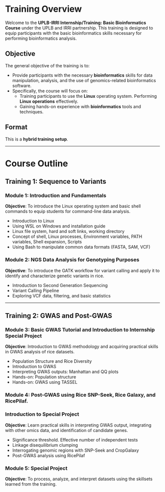 # Training Overview

Welcome to the **UPLB-IRRI Internship/Training: Basic Bioinformatics Course** under the UPLB and IRRI partnership. This training is designed to equip participants with the basic bioinformatics skills necessary for performing bioinformatics analysis.

## Objective

The general objective of the training is to:

- Provide participants with the necessary **bioinformatics** skills for data manipulation, analysis, and the use of genomics-related bioinformatics software.
- Specifically, the course will focus on:
  - Training participants to use the **Linux** operating system. Performing **Linux operations** effectively.
  - Gaining hands-on experience with **bioinformatics** tools and techniques.

## Format

This is a **hybrid training setup**.

---

# Course Outline

## Training 1: Sequence to Variants

### Module 1: Introduction and Fundamentals
**Objective**: To introduce the Linux operating system and basic shell commands to equip students for command-line data analysis.

- Introduction to Linux
- Using WSL on Windows and installation guide
- Linux file system, hard and soft links, working directory
- Concept of shell, Linux processes, Environment variables, PATH variables, Shell expansion, Scripts
- Using Bash to manipulate common data formats (FASTA, SAM, VCF)

### Module 2: NGS Data Analysis for Genotyping Purposes
**Objective**: To introduce the GATK workflow for variant calling and apply it to identify and characterize genetic variants in rice.

- Introduction to Second Generation Sequencing
- Variant Calling Pipeline
- Exploring VCF data, filtering, and basic statistics

---

## Training 2: GWAS and Post-GWAS

### Module 3: Basic GWAS Tutorial and Introduction to Internship Special Project
**Objective**: Introduction to GWAS methodology and acquiring practical skills in GWAS analysis of rice datasets.

- Population Structure and Rice Diversity
- Introduction to GWAS
- Interpreting GWAS outputs: Manhattan and QQ plots
- Hands-on: Population structure
- Hands-on: GWAS using TASSEL

### Module 4: Post-GWAS using Rice SNP-Seek, Rice Galaxy, and RicePilaf.
### Introduction to Special Project
**Objective**: Learn practical skills in interpreting GWAS output, integrating with other omics data, and identification of candidate genes.

- Significance threshold. Effective number of independent tests
- Linkage disequilibrium clumping
- Interrogating genomic regions with SNP-Seek and CropGalaxy
- Post-GWAS analysis using RicePilaf

### Module 5: Special Project
**Objective**: To process, analyze, and interpret datasets using the skillsets learned from the training.
